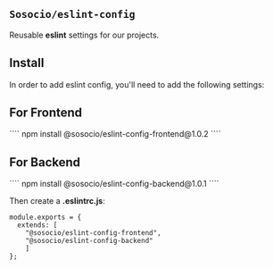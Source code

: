 ## `Sosocio/eslint-config`

Reusable **eslint** settings for our projects.

## Install

In order to add eslint config, you'll need to add the following settings:


<h2>For Frontend</h2>
````
npm install @sosocio/eslint-config-frontend@1.0.2
````

<h2>For Backend</h2>
````
npm install @sosocio/eslint-config-backend@1.0.1
````

Then create a **.eslintrc.js**:

```JS
module.exports = {
  extends: [
	"@sosocio/eslint-config-frontend", 
	"@sosocio/eslint-config-backend"
	]
};
```